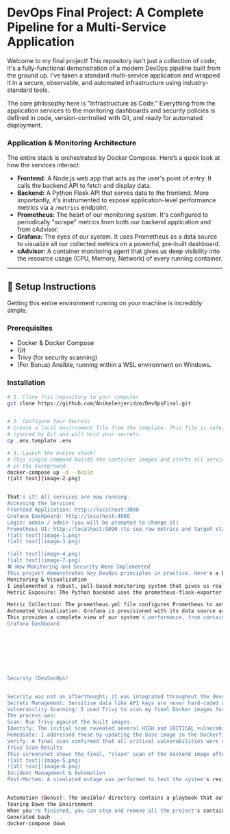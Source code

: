 # DevOps Final Project: A Complete Pipeline for a Multi-Service Application

Welcome to my final project! This repository isn't just a collection of code; it's a fully-functional demonstration of a modern DevOps pipeline built from the ground up. I've taken a standard multi-service application and wrapped it in a secure, observable, and automated infrastructure using industry-standard tools.

The core philosophy here is "Infrastructure as Code." Everything from the application services to the monitoring dashboards and security policies is defined in code, version-controlled with Git, and ready for automated deployment.

### Application & Monitoring Architecture

The entire stack is orchestrated by Docker Compose. Here’s a quick look at how the services interact:

- **Frontend:** A Node.js web app that acts as the user's point of entry. It calls the backend API to fetch and display data.
- **Backend:** A Python Flask API that serves data to the frontend. More importantly, it's instrumented to expose application-level performance metrics via a `/metrics` endpoint.
- **Prometheus:** The heart of our monitoring system. It's configured to periodically "scrape" metrics from both our backend application and from cAdvisor.
- **Grafana:** The eyes of our system. It uses Prometheus as a data source to visualize all our collected metrics on a powerful, pre-built dashboard.
- **cAdvisor:** A container monitoring agent that gives us deep visibility into the resource usage (CPU, Memory, Network) of every running container.

---

## 🚀 Setup Instructions

Getting this entire environment running on your machine is incredibly simple.

### Prerequisites

- Docker & Docker Compose
- Git
- Trivy (for security scanning)
- (For Bonus) Ansible, running within a WSL environment on Windows.

### Installation

```bash
# 1. Clone this repository to your computer
git clone https://github.com/Anikelenjeridze/DevOpsFinal.git


# 2. Configure Your Secrets
# Create a local environment file from the template. This file is safely
# ignored by Git and will hold your secrets.
cp .env.template .env

# 3. Launch the entire stack!
# This single command builds the container images and starts all services
# in the background.
docker-compose up -d --build
![alt text](image-2.png)


That's it! All services are now running.
Accessing the Services
Frontend Application: http://localhost:3000
Grafana Dashboard: http://localhost:4000
Login: admin / admin (you will be prompted to change it)
Prometheus UI: http://localhost:9090 (to see raw metrics and target status)
![alt text](image-1.png)
![alt text](image-3.png)

![alt text](image-4.png)
![alt text](image-7.png)
🛠️ How Monitoring and Security Were Implemented
This project demonstrates key DevOps principles in practice. Here's a breakdown.
Monitoring & Visualization
I implemented a robust, pull-based monitoring system that gives us real-time insight into the health of our application and infrastructure.
Metric Exposure: The Python backend uses the prometheus-flask-exporter library to create a /metrics endpoint. This exposes custom application metrics, like flask_http_requests_total.

Metric Collection: The prometheus.yml file configures Prometheus to automatically scrape metrics from the backend and cAdvisor every 15 seconds.
Automated Visualization: Grafana is provisioned with its data source and dashboard automatically on startup. The configurations in the grafana/provisioning directory mean the dashboard is live and ready the moment Grafana starts, requiring zero manual setup.
This provides a complete view of our system's performance, from container resource usage to application-specific request counts.
Grafana Dashboard








Security (DevSecOps)


Security was not an afterthought; it was integrated throughout the development process.
Secrets Management: Sensitive data like API keys are never hard-coded or committed to Git. They are managed in a local .env file (which is in .gitignore) and securely injected into the containers as environment variables at runtime by Docker Compose.
Vulnerability Scanning: I used Trivy to scan my final Docker images for Common Vulnerabilities and Exposures (CVEs). This "shift-left" approach ensures we catch security flaws before they ever reach a production environment.
The process was:
Scan: Run Trivy against the built images.
Identify: The initial scan revealed several HIGH and CRITICAL vulnerabilities in the base OS packages.
Remediate: I addressed these by updating the base image in the Dockerfile to a newer, patched version (e.g., from python:3.9-slim to python:3.9-slim-bookworm).
Verify: A final scan confirmed that all critical vulnerabilities were resolved.
Trivy Scan Results
This screenshot shows the final, "clean" scan of the backend image after remediation, confirming no HIGH or CRITICAL vulnerabilities remain.
![alt text](image-5.png)
![alt text](image-6.png)
Incident Management & Automation
Post-Mortem: A simulated outage was performed to test the system's resilience. The detection, response, and preventative measures are documented in the POST-MORTEM.md file.


Automation (Bonus): The ansible/ directory contains a playbook that automates the deployment of this stack, demonstrating Infrastructure as Code for provisioning.
Tearing Down the Environment
When you're finished, you can stop and remove all the project's containers, networks, and volumes with a single command:
Generated bash
docker-compose down
```
